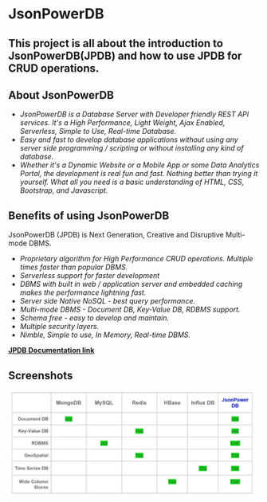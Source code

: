 # JsonPowerDB

## This project is all about the introduction to JsonPowerDB(JPDB) and how to use JPDB for CRUD operations.

## About JsonPowerDB
  - _JsonPowerDB is a Database Server with Developer friendly REST API services. It's a High Performance, Light Weight, Ajax Enabled, Serverless, Simple to Use, Real-time Database._
  - _Easy and fast to develop database applications without using any server side programming / scripting or without installing any kind of database._
  - _Whether it's a Dynamic Website or a Mobile App or some Data Analytics Portal, the development is real fun and fast. Nothing better than trying it yourself. What all you need is a basic understanding of HTML, CSS, Bootstrap, and Javascript._

## Benefits of using JsonPowerDB
JsonPowerDB (JPDB) is Next Generation, Creative and Disruptive Multi-mode DBMS.
- _Proprietary algorithm for High Performance CRUD operations. Multiple times faster than popular DBMS._
- _Serverless support for faster development_
- _DBMS with built in web / application server and embedded caching makes the performance lightning fast._
- _Server side Native NoSQL - best query performance._
- _Multi-mode DBMS - Document DB, Key-Value DB, RDBMS support._
- _Schema free - easy to develop and maintain._
- _Multiple security layers._
- _Nimble, Simple to use, In Memory, Real-time DBMS._

[**JPDB Documentation link**](https://login2explore.com/jpdb/docs.html)

## Screenshots

![JPDB compared to other DBMS](/Assets/20211113_103920.jpg)


  
